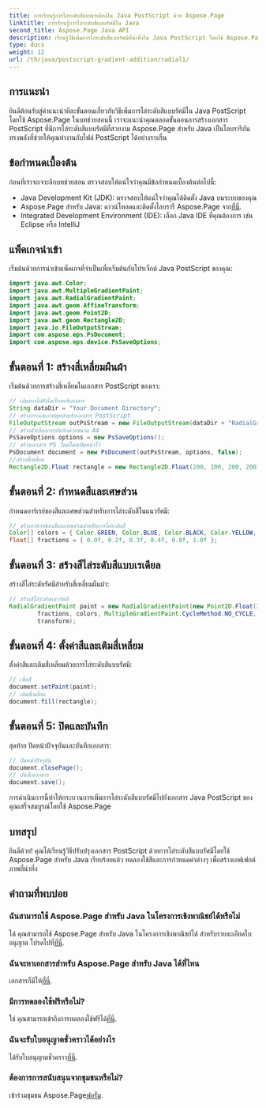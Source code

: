 ```yaml
---
title: การเรียนรู้การไล่ระดับสีแบบเรเดียลใน Java PostScript ด้วย Aspose.Page
linktitle: การเรียนรู้การไล่ระดับสีแบบรัศมีใน Java
second_title: Aspose.Page Java API
description: เรียนรู้วิธีเพิ่มการไล่ระดับสีแบบรัศมีที่น่าทึ่งใน Java PostScript โดยใช้ Aspose.Page สำหรับ Java ยกระดับเอกสาร PostScript ของคุณด้วยคำแนะนำทีละขั้นตอนนี้
type: docs
weight: 12
url: /th/java/postscript-gradient-addition/radial1/
---
```

## การแนะนำ
ยินดีต้อนรับสู่คำแนะนำทีละขั้นตอนเกี่ยวกับวิธีเพิ่มการไล่ระดับสีแบบรัศมีใน Java PostScript โดยใช้ Aspose.Page ในบทช่วยสอนนี้ เราจะแนะนำคุณตลอดขั้นตอนการสร้างเอกสาร PostScript ที่มีการไล่ระดับสีแบบรัศมีที่สวยงาม Aspose.Page สำหรับ Java เป็นไลบรารีอันทรงพลังที่ช่วยให้คุณทำงานกับไฟล์ PostScript ได้อย่างราบรื่น
## ข้อกำหนดเบื้องต้น
ก่อนที่เราจะเจาะลึกบทช่วยสอน ตรวจสอบให้แน่ใจว่าคุณมีข้อกำหนดเบื้องต้นต่อไปนี้:
- Java Development Kit (JDK): ตรวจสอบให้แน่ใจว่าคุณได้ติดตั้ง Java บนระบบของคุณ
-  Aspose.Page สำหรับ Java: ดาวน์โหลดและติดตั้งไลบรารี Aspose.Page จาก[ที่นี่](https://releases.aspose.com/page/java/).
- Integrated Development Environment (IDE): เลือก Java IDE ที่คุณต้องการ เช่น Eclipse หรือ IntelliJ
## แพ็คเกจนำเข้า
เริ่มต้นด้วยการนำเข้าแพ็คเกจที่จำเป็นเพื่อเริ่มต้นกับโปรเจ็กต์ Java PostScript ของคุณ:
```java
import java.awt.Color;
import java.awt.MultipleGradientPaint;
import java.awt.RadialGradientPaint;
import java.awt.geom.AffineTransform;
import java.awt.geom.Point2D;
import java.awt.geom.Rectangle2D;
import java.io.FileOutputStream;
import com.aspose.eps.PsDocument;
import com.aspose.eps.device.PsSaveOptions;
```
## ขั้นตอนที่ 1: สร้างสี่เหลี่ยมผืนผ้า
เริ่มต้นด้วยการสร้างสี่เหลี่ยมในเอกสาร PostScript ของเรา:
```java
// เส้นทางไปยังไดเร็กทอรีเอกสาร
String dataDir = "Your Document Directory";
// สร้างกระแสเอาท์พุทสำหรับเอกสาร PostScript
FileOutputStream outPsStream = new FileOutputStream(dataDir + "RadialGradient1_outPS.ps");
// สร้างตัวเลือกการบันทึกด้วยขนาด A4
PsSaveOptions options = new PsSaveOptions();
// สร้างเอกสาร PS ใหม่โดยเปิดหน้าไว้
PsDocument document = new PsDocument(outPsStream, options, false);
//สร้างสี่เหลี่ยม
Rectangle2D.Float rectangle = new Rectangle2D.Float(200, 100, 200, 200);
```
## ขั้นตอนที่ 2: กำหนดสีและเศษส่วน
กำหนดอาร์เรย์ของสีและเศษส่วนสำหรับการไล่ระดับสีในแนวรัศมี:
```java
// สร้างอาร์เรย์ของสีและเศษส่วนสำหรับการไล่ระดับสี
Color[] colors = { Color.GREEN, Color.BLUE, Color.BLACK, Color.YELLOW, new Color(245, 245, 220), Color.RED };
float[] fractions = { 0.0f, 0.2f, 0.3f, 0.4f, 0.9f, 1.0f };
```
## ขั้นตอนที่ 3: สร้างสีไล่ระดับสีแบบเรเดียล
สร้างสีไล่ระดับรัศมีสำหรับสี่เหลี่ยมผืนผ้า:
```java
// สร้างสีไล่ระดับแนวรัศมี
RadialGradientPaint paint = new RadialGradientPaint(new Point2D.Float(300, 200), 100, new Point2D.Float(300, 200),
        fractions, colors, MultipleGradientPaint.CycleMethod.NO_CYCLE, MultipleGradientPaint.ColorSpaceType.SRGB,
        transform);
```
## ขั้นตอนที่ 4: ตั้งค่าสีและเติมสี่เหลี่ยม
ตั้งค่าสีและเติมสี่เหลี่ยมด้วยการไล่ระดับสีแบบรัศมี:
```java
// เซ็ตสี
document.setPaint(paint);
// เติมสี่เหลี่ยม
document.fill(rectangle);
```
## ขั้นตอนที่ 5: ปิดและบันทึก
สุดท้าย ปิดหน้าปัจจุบันและบันทึกเอกสาร:
```java
// ปิดหน้าปัจจุบัน
document.closePage();
// บันทึกเอกสาร
document.save();
```
การดำเนินการนี้ทำให้กระบวนการเพิ่มการไล่ระดับสีแบบรัศมีไปยังเอกสาร Java PostScript ของคุณเสร็จสมบูรณ์โดยใช้ Aspose.Page
## บทสรุป
ยินดีด้วย! คุณได้เรียนรู้วิธีปรับปรุงเอกสาร PostScript ด้วยการไล่ระดับสีแบบรัศมีโดยใช้ Aspose.Page สำหรับ Java เรียบร้อยแล้ว ทดลองใช้สีและการกำหนดค่าต่างๆ เพื่อสร้างเอฟเฟกต์ภาพที่น่าทึ่ง
## คำถามที่พบบ่อย
### ฉันสามารถใช้ Aspose.Page สำหรับ Java ในโครงการเชิงพาณิชย์ได้หรือไม่
 ได้ คุณสามารถใช้ Aspose.Page สำหรับ Java ในโครงการเชิงพาณิชย์ได้ สำหรับรายละเอียดใบอนุญาต โปรดไปที่[ที่นี่](https://purchase.aspose.com/buy).
### ฉันจะหาเอกสารสำหรับ Aspose.Page สำหรับ Java ได้ที่ไหน
 เอกสารก็มีให้[ที่นี่](https://reference.aspose.com/page/java/).
### มีการทดลองใช้ฟรีหรือไม่?
 ใช่ คุณสามารถเข้าถึงการทดลองใช้ฟรีได้[ที่นี่](https://releases.aspose.com/).
### ฉันจะรับใบอนุญาตชั่วคราวได้อย่างไร
 ได้รับใบอนุญาตชั่วคราว[ที่นี่](https://purchase.aspose.com/temporary-license/).
### ต้องการการสนับสนุนจากชุมชนหรือไม่?
 เข้าร่วมชุมชน Aspose.Page[ฟอรั่ม](https://forum.aspose.com/c/page/39).